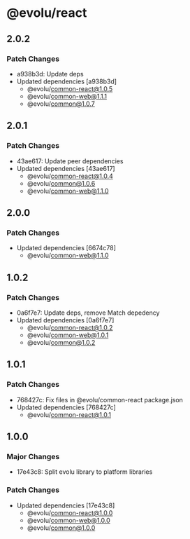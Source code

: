 # @evolu/react

## 2.0.2

### Patch Changes

- a938b3d: Update deps
- Updated dependencies [a938b3d]
  - @evolu/common-react@1.0.5
  - @evolu/common-web@1.1.1
  - @evolu/common@1.0.7

## 2.0.1

### Patch Changes

- 43ae617: Update peer dependencies
- Updated dependencies [43ae617]
  - @evolu/common-react@1.0.4
  - @evolu/common@1.0.6
  - @evolu/common-web@1.1.0

## 2.0.0

### Patch Changes

- Updated dependencies [6674c78]
  - @evolu/common-web@1.1.0

## 1.0.2

### Patch Changes

- 0a6f7e7: Update deps, remove Match depedency
- Updated dependencies [0a6f7e7]
  - @evolu/common-react@1.0.2
  - @evolu/common-web@1.0.1
  - @evolu/common@1.0.2

## 1.0.1

### Patch Changes

- 768427c: Fix files in @evolu/common-react package.json
- Updated dependencies [768427c]
  - @evolu/common-react@1.0.1

## 1.0.0

### Major Changes

- 17e43c8: Split evolu library to platform libraries

### Patch Changes

- Updated dependencies [17e43c8]
  - @evolu/common-react@1.0.0
  - @evolu/common-web@1.0.0
  - @evolu/common@1.0.0
